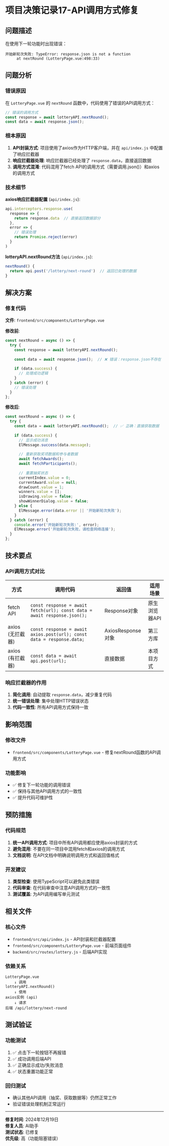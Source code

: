 # 项目决策记录17-API调用方式修复

## 问题描述

在使用下一轮功能时出现错误：
```
开始新轮次失败: TypeError: response.json is not a function 
     at nextRound (LotteryPage.vue:498:33)
```

## 问题分析

### 错误原因
在 `LotteryPage.vue` 的 `nextRound` 函数中，代码使用了错误的API调用方式：

```javascript
// 错误的调用方式
const response = await lotteryAPI.nextRound();
const data = await response.json();
```

### 根本原因
1. **API封装方式**: 项目使用了axios作为HTTP客户端，并在 `api/index.js` 中配置了响应拦截器
2. **响应拦截器处理**: 响应拦截器已经处理了 `response.data`，直接返回数据
3. **调用方式混淆**: 代码混用了fetch API的调用方式（需要调用.json()）和axios的调用方式

### 技术细节

**axios响应拦截器配置** (`api/index.js`):
```javascript
api.interceptors.response.use(
  response => {
    return response.data  // 直接返回数据部分
  },
  error => {
    // 错误处理
    return Promise.reject(error)
  }
)
```

**lotteryAPI.nextRound方法** (`api/index.js`):
```javascript
nextRound() {
  return api.post('/lottery/next-round')  // 返回已处理的数据
}
```

## 解决方案

### 修复代码

**文件**: `frontend/src/components/LotteryPage.vue`

**修改前**:
```javascript
const nextRound = async () => {
  try {
    const response = await lotteryAPI.nextRound();
    
    const data = await response.json();  // ❌ 错误：response.json不存在
    
    if (data.success) {
      // 处理成功逻辑
    }
  } catch (error) {
    // 错误处理
  }
};
```

**修改后**:
```javascript
const nextRound = async () => {
  try {
    const data = await lotteryAPI.nextRound();  // ✅ 正确：直接获取数据
    
    if (data.success) {
      // 显示成功消息
      ElMessage.success(data.message);
      
      // 重新获取奖项数据和参与者数据
      await fetchAwards();
      await fetchParticipants();
      
      // 重置抽奖状态
      currentIndex.value = 0;
      currentAward.value = null;
      drawCount.value = 1;
      winners.value = [];
      isDrawing.value = false;
      showWinnerDialog.value = false;
    } else {
      ElMessage.error(data.error || '开始新轮次失败');
    }
  } catch (error) {
    console.error('开始新轮次失败:', error);
    ElMessage.error('开始新轮次失败，请检查网络连接');
  }
};
```

## 技术要点

### API调用方式对比

| 方式 | 调用代码 | 返回值 | 适用场景 |
|------|----------|--------|----------|
| fetch API | `const response = await fetch(url); const data = await response.json();` | Response对象 | 原生浏览器API |
| axios (无拦截器) | `const response = await axios.post(url); const data = response.data;` | AxiosResponse对象 | 第三方库 |
| axios (有拦截器) | `const data = await api.post(url);` | 直接数据 | 本项目方式 |

### 响应拦截器的作用
1. **简化调用**: 自动提取 `response.data`，减少重复代码
2. **统一错误处理**: 集中处理HTTP错误状态
3. **代码一致性**: 所有API调用方式保持一致

## 影响范围

### 修改文件
- `frontend/src/components/LotteryPage.vue` - 修复nextRound函数的API调用方式

### 功能影响
- ✅ 修复下一轮功能的调用错误
- ✅ 保持与其他API调用方式的一致性
- ✅ 提升代码可维护性

## 预防措施

### 代码规范
1. **统一API调用方式**: 项目中所有API调用都应使用axios封装的方式
2. **避免混用**: 不要在同一项目中混用fetch和axios的调用方式
3. **文档说明**: 在API文档中明确说明调用方式和返回值格式

### 开发建议
1. **类型检查**: 使用TypeScript可以避免此类错误
2. **代码审查**: 在代码审查中注意API调用方式的一致性
3. **测试覆盖**: 为API调用编写单元测试

## 相关文件

### 核心文件
- `frontend/src/api/index.js` - API封装和拦截器配置
- `frontend/src/components/LotteryPage.vue` - 前端页面组件
- `backend/src/routes/lottery.js` - 后端API实现

### 依赖关系
```
LotteryPage.vue
    ↓ 调用
lotteryAPI.nextRound()
    ↓ 使用
axios实例 (api)
    ↓ 请求
后端 /api/lottery/next-round
```

## 测试验证

### 功能测试
1. ✅ 点击下一轮按钮不再报错
2. ✅ 成功调用后端API
3. ✅ 正确显示成功/失败消息
4. ✅ 状态重置功能正常

### 回归测试
- 确认其他API调用（抽奖、获取数据等）仍然正常工作
- 验证错误处理机制正常运行

---

**修复时间**: 2024年12月19日  
**修复人员**: AI助手  
**测试状态**: 已修复  
**优先级**: 高（功能阻塞错误）